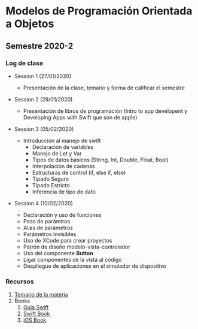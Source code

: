 # Modelos de Programación Orientada a Objetos
## Semestre 2020-2

### Log de clase

- Session 1 (27/01/2020)
  - Presentación de la clase, temario y forma de calificar el semestre

- Session 2 (29/01/2020)
  - Presentación de libros de programación (Intro to app developent y Developing Apps with Swift que son de apple)

- Session 3 (05/02/2020) 
  - Introducción al manejo de swift
    - Declaración de variables
    - Manejo de Let y Var
    - Tipos de datos básicos (String, Int, Double, Float, Bool)
    - Interpolación de cadenas
    - Estructuras de control (if, else if, else)
    - Tipado Seguro
    - Tipado Estricto
    - Inferencia de tipo de dato

- Session 4 (10/02/2020)
  - Declaración y uso de funciones
  - Paso de parámtros
  - Alias de parámetros
  - Parámetros invisibles
  - Uso de XCode para crear proyectos
  - Patrón de diseño modelo-vista-controlador
  - Uso del componente **Button**
  - Ligar componentes de la vista al código
  - Despliegue de aplicaciones en el simulador de dispositivo








### Recursos

1. [ Temario de la materia ](https://github.com/crashbit/2020-2/blob/master/MPOO/MPOO-IEE.pdf)
2. Books
   1. [Guía Swift](resources/swiftessentials.pdf)
   2. [Swift Book](https://books.goalkicker.com/SwiftBook/)
   3. [iOS Book](https://books.goalkicker.com/iOSBook/)
